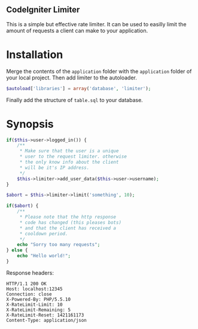 CodeIgniter Limiter
-----
This is a simple but effective rate limiter. It can be used to easilly limit the amount of requests a client can make to your application. 

# Installation
Merge the contents of the `application` folder with the `application` folder of your local project. Then add limiter to the autoloader. 
```php
$autoload['libraries'] = array('database', 'limiter');
```
Finally add the structure of `table.sql` to your database.

# Synopsis
```php
if($this->user->logged_in()) {
    /**
     * Make sure that the user is a unique 
     * user to the request limiter. otherwise
     * the only know info about the client 
     * will be it's IP address.
     */
    $this->limiter->add_user_data($this->user->username);
}

$abort = $this->limiter->limit('something', 10);

if($abort) {
    /**
     * Please note that the http response 
     * code has changed (this pleases bots)
     * and that the client has received a 
     * cooldown period.
     */
    echo "Sorry too many requests";
} else {
    echo "Hello world!";
}
```

Response headers:
```http
HTTP/1.1 200 OK
Host: localhost:12345
Connection: close
X-Powered-By: PHP/5.5.10
X-RateLimit-Limit: 10
X-RateLimit-Remaining: 5
X-RateLimit-Reset: 1421161173
Content-Type: application/json
```
